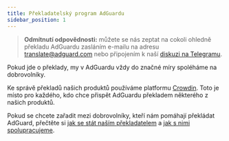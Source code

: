 ```yaml
---
title: Překladatelský program AdGuardu
sidebar_position: 1
---
```


> **Odmítnutí odpovědnosti:** můžete se nás zeptat na cokoli ohledně překladu AdGuardu zasláním e-mailu na adresu [translate@adguard.com](mailto:translate@adguard.com) nebo připojením k naší [diskuzi na Telegramu](https://t.me/joinchat/UVYTLcHbr8JmOGIy).

Pokud jde o překlady, my v AdGuardu vždy do značné míry spoléháme na dobrovolníky.

Ke správě překladů našich produktů používáme platformu [Crowdin](https://crowdin.com/). Toto je místo pro každého, kdo chce přispět AdGuardu překladem některého z našich produktů.

Pokud se chcete zařadit mezi dobrovolníky, kteří nám pomáhají překládat AdGuard, přečtěte si [jak se stát naším překladatelem](../become-translator) a [ jak s nimi spolupracujeme](../rewards).
